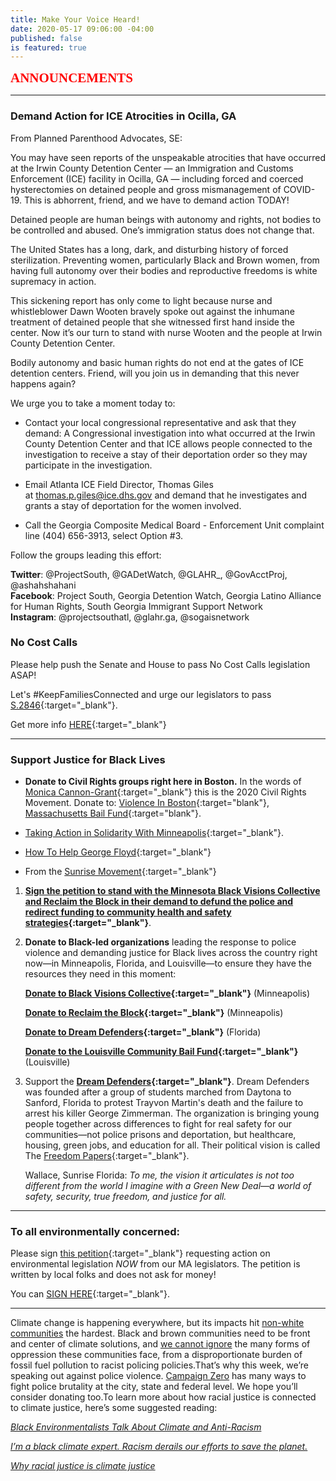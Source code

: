 ```yaml
---
title: Make Your Voice Heard!
date: 2020-05-17 09:06:00 -04:00
published: false
is featured: true
---
```


<span style="font-family:Papyrus; font-size:1.5em; color:red;">**ANNOUNCEMENTS**</span>

---
###  Demand Action for ICE Atrocities in Ocilla, GA  

From Planned Parenthood Advocates, SE:  

You may have seen reports of the unspeakable atrocities that have occurred at the Irwin County Detention Center — an Immigration and Customs Enforcement (ICE) facility in Ocilla, GA — including forced and coerced hysterectomies on detained people and gross mismanagement of COVID-19. This is abhorrent, friend, and we have to demand action TODAY!

Detained people are human beings with autonomy and rights, not bodies to be controlled and abused. One’s immigration status does not change that.

The United States has a long, dark, and disturbing history of forced sterilization. Preventing women, particularly Black and Brown women, from having full autonomy over their bodies and reproductive freedoms is white supremacy in action.  

This sickening report has only come to light because nurse and whistleblower Dawn Wooten bravely spoke out against the inhumane treatment of detained people that she witnessed first hand inside the center. Now it’s our turn to stand with nurse Wooten and the people at Irwin County Detention Center.  

Bodily autonomy and basic human rights do not end at the gates of ICE detention centers. Friend, will you join us in demanding that this never happens again?  

We urge you to take a moment today to:  

* Contact your local congressional representative and ask that they demand: A Congressional investigation into what occurred at the Irwin County Detention Center and that ICE allows people connected to the investigation to receive a stay of their deportation order so they may participate in the investigation.  

* Email Atlanta ICE Field Director, Thomas Giles at [thomas.p.giles@ice.dhs.gov](mailto:thomas.p.giles@ice.dhs.gov) and demand that he investigates and grants a stay of deportation for the women involved.  

* Call the Georgia Composite Medical Board - Enforcement Unit complaint line (404) 656-3913, select Option #3.   

Follow the groups leading this effort: 

**Twitter**: @ProjectSouth, @GADetWatch, @GLAHR_, @GovAcctProj, @ashahshahani  
**Facebook**: Project South, Georgia Detention Watch, Georgia Latino Alliance for Human Rights, South Georgia Immigrant Support Network  
**Instagram**: @projectsouthatl, @glahr.ga, @sogaisnetwork 

### No Cost Calls

Please help push the Senate and House to pass No Cost Calls legislation ASAP!

Let's #KeepFamiliesConnected and urge our legislators to pass [S.2846](https://malegislature.gov/Bills/191/S2846){:target="_blank"}.

Get more info [HERE](https://docs.google.com/document/d/e/2PACX-1vR_heu66surcN4NlK53CrzPPyHJiajisZZu-QYHwJJkWX5WAsGlVT5c2PU0-wPHm2s1F50aZB_3Q53m/pub){:target="_blank"}

---

### Support Justice for Black Lives

* **Donate to Civil Rights groups right here in Boston.** In the words of [Monica Cannon-Grant](https://www.bostonglobe.com/2020/06/06/metro/heres-monica-with-sea-people-behind-her/){:target="_blank"} this is the 2020 Civil Rights Movement. Donate to: [Violence In Boston](https://www.violenceinboston.org){:target="blank"}, [Massachusetts Bail Fund](https://www.massbailfund.org){:target="blank"}.

* [Taking Action in Solidarity With Minneapolis](https://indivisible.org/resource/taking-action-solidarity-minneapolis){:target="_blank"}.


* [How To Help George Floyd](https://www.harpersbazaar.com/culture/politics/a32701730/how-to-help-george-floyd-donate/){:target="_blank"}

* From the [Sunrise Movement](https://www.sunrisemovement.org){:target="_blank"}

1. **[Sign the petition to stand with the Minnesota Black Visions Collective and Reclaim the Block in their demand to defund the police and redirect funding to community health and safety strategies](https://click.everyaction.com/k/17676221/202482281/-800463374?nvep=ew0KICAiVGVuYW50VXJpIjogIm5ncHZhbjovL3Zhbi9UU00vVFNNU00vMS84MDU0MSIsDQogICJEaXN0cmlidXRpb25VbmlxdWVJZCI6ICI1NjY5NjViYy1kZWExLWVhMTEtODZlOS0wMDE1NWQwM2I1ZGQiLA0KICAiRW1haWxBZGRyZXNzIjogInNoYXd5YW5nMTAwQGdtYWlsLmNvbSINCn0%3D&hmac=qIYyQTLvaR0JKV1Stde8rKD5enw7NK7oApGmw3wd14Q=&emci=e5ad591a-dda1-ea11-86e9-00155d03b5dd&emdi=566965bc-dea1-ea11-86e9-00155d03b5dd&ceid=136289){:target="_blank"}**.

2. **Donate to Black-led organizations** leading the response to police violence and demanding justice for Black lives across the country right now—in Minneapolis, Florida, and Louisville—to ensure they have the resources they need in this moment:

   **[Donate to Black Visions Collective](https://click.everyaction.com/k/17676223/202482283/1264544074?nvep=ew0KICAiVGVuYW50VXJpIjogIm5ncHZhbjovL3Zhbi9UU00vVFNNU00vMS84MDU0MSIsDQogICJEaXN0cmlidXRpb25VbmlxdWVJZCI6ICI1NjY5NjViYy1kZWExLWVhMTEtODZlOS0wMDE1NWQwM2I1ZGQiLA0KICAiRW1haWxBZGRyZXNzIjogInNoYXd5YW5nMTAwQGdtYWlsLmNvbSINCn0%3D&hmac=qIYyQTLvaR0JKV1Stde8rKD5enw7NK7oApGmw3wd14Q=&emci=e5ad591a-dda1-ea11-86e9-00155d03b5dd&emdi=566965bc-dea1-ea11-86e9-00155d03b5dd&ceid=136289){:target="_blank"}** (Minneapolis)

   **[Donate to Reclaim the Block](https://click.everyaction.com/k/17676224/202482284/1852015403?nvep=ew0KICAiVGVuYW50VXJpIjogIm5ncHZhbjovL3Zhbi9UU00vVFNNU00vMS84MDU0MSIsDQogICJEaXN0cmlidXRpb25VbmlxdWVJZCI6ICI1NjY5NjViYy1kZWExLWVhMTEtODZlOS0wMDE1NWQwM2I1ZGQiLA0KICAiRW1haWxBZGRyZXNzIjogInNoYXd5YW5nMTAwQGdtYWlsLmNvbSINCn0%3D&hmac=qIYyQTLvaR0JKV1Stde8rKD5enw7NK7oApGmw3wd14Q=&emci=e5ad591a-dda1-ea11-86e9-00155d03b5dd&emdi=566965bc-dea1-ea11-86e9-00155d03b5dd&ceid=136289){:target="_blank"}** (Minneapolis)

   **[Donate to Dream Defenders](https://click.everyaction.com/k/17676225/202482285/-1339975641?nvep=ew0KICAiVGVuYW50VXJpIjogIm5ncHZhbjovL3Zhbi9UU00vVFNNU00vMS84MDU0MSIsDQogICJEaXN0cmlidXRpb25VbmlxdWVJZCI6ICI1NjY5NjViYy1kZWExLWVhMTEtODZlOS0wMDE1NWQwM2I1ZGQiLA0KICAiRW1haWxBZGRyZXNzIjogInNoYXd5YW5nMTAwQGdtYWlsLmNvbSINCn0%3D&hmac=qIYyQTLvaR0JKV1Stde8rKD5enw7NK7oApGmw3wd14Q=){:target="_blank"}** (Florida)

   **[Donate to the Louisville Community Bail Fund](https://click.everyaction.com/k/17676226/202482286/-562348477?nvep=ew0KICAiVGVuYW50VXJpIjogIm5ncHZhbjovL3Zhbi9UU00vVFNNU00vMS84MDU0MSIsDQogICJEaXN0cmlidXRpb25VbmlxdWVJZCI6ICI1NjY5NjViYy1kZWExLWVhMTEtODZlOS0wMDE1NWQwM2I1ZGQiLA0KICAiRW1haWxBZGRyZXNzIjogInNoYXd5YW5nMTAwQGdtYWlsLmNvbSINCn0%3D&hmac=qIYyQTLvaR0JKV1Stde8rKD5enw7NK7oApGmw3wd14Q=&emci=e5ad591a-dda1-ea11-86e9-00155d03b5dd&emdi=566965bc-dea1-ea11-86e9-00155d03b5dd&ceid=136289){:target="_blank"}** (Louisville)

3. Support the **[Dream Defenders](https://dreamdefenders.org){:target="_blank"}**. Dream Defenders was founded after a group of students marched from Daytona to Sanford, Florida to protest Trayvon Martin's death and the failure to arrest his killer George Zimmerman. The organization is bringing young people together across differences to fight for real safety for our communities—not police prisons and deportation, but healthcare, housing, green jobs, and education for all. Their political vision is called The [Freedom Papers](https://click.everyaction.com/k/17676227/202482287/-1360238365?nvep=ew0KICAiVGVuYW50VXJpIjogIm5ncHZhbjovL3Zhbi9UU00vVFNNU00vMS84MDU0MSIsDQogICJEaXN0cmlidXRpb25VbmlxdWVJZCI6ICI1NjY5NjViYy1kZWExLWVhMTEtODZlOS0wMDE1NWQwM2I1ZGQiLA0KICAiRW1haWxBZGRyZXNzIjogInNoYXd5YW5nMTAwQGdtYWlsLmNvbSINCn0%3D&hmac=qIYyQTLvaR0JKV1Stde8rKD5enw7NK7oApGmw3wd14Q=&emci=e5ad591a-dda1-ea11-86e9-00155d03b5dd&emdi=566965bc-dea1-ea11-86e9-00155d03b5dd&ceid=136289){:target="_blank"}.

   Wallace, Sunrise Florida: *To me, the vision it articulates is not too different from the world I imagine with a Green New Deal—a world of safety, security, true freedom, and justice for all.*

---

### To all environmentally concerned:

Please sign [this petition](https://actionnetwork.org/petitions/mastrong){:target="_blank"} requesting action on environmental legislation *NOW* from our MA legislators. The petition is written by local folks and does not ask for money!

You can [SIGN HERE](https://actionnetwork.org/petitions/mastrong){:target="_blank"}.

---

Climate change is happening everywhere, but its impacts hit [non-white communities](https://u1584542.ct.sendgrid.net/ss/c/oZT1C-8NKsWHlAiWATd-7C99suXTBk-g4X5f3H3HvrEfNxg2ULgYxVrPdJbhjr2tqsw6EHPLtVSiBL1iUEoYmRxNTS6VRfEL5SNr84g-1wkZZdmyA6Kt2w0-4e_u1Bi_S42aXmJJ5nneqx8YIRA4bmrbK3Xu0pl702JiNUitLmslyQZEY2zyoKxtHIHs_4phrrEFFjpObNENUan0hpvHYXc9Z4oe8rRzOOjHLbAki9Ws3SKrjvijUdDg_HyYsewZwSWdior3y0BcgBAO2WzohfQ1l-mbGgz53l4mCcp2WXjaR_79I2D0Fbw6q0wW5c-rF_pzVPyeYdZ2l9aQH6qFaeKyAMWGrz9oj2aaHlfD7EJnJfNMjBFn2-KH1kL40RyE4vX40RUOPl-E-JpNpNLHrDUm827V9g6_KyamFR75iPM/339/ipbW3b6FR8a166CR_3Ri4A/h48/bJ5NCNQw-9Sz_R-ePiqlHClwd58CsYDakMm6qXExvrk) the hardest. Black and brown communities need to be front and center of climate solutions, and [we cannot ignore](https://u1584542.ct.sendgrid.net/ss/c/oZT1C-8NKsWHlAiWATd-7C99suXTBk-g4X5f3H3HvrEfNxg2ULgYxVrPdJbhjr2tqsw6EHPLtVSiBL1iUEoYmRxNTS6VRfEL5SNr84g-1wkZZdmyA6Kt2w0-4e_u1Bi_g4HJH3yPJLp0HA3Xe0jLG1I8ssN6ufd-NSpAmljDpBGp-lmAnh9KKHjkgLywuRRUZ_3I_TwmG9UXgkpnE1Zqg7G4AT1q8rq96Ks--8eVeM64kIRwsGmmuMAKbWr1AoYmYJSgeN8UVuLC65020r3_urDHFsMqyc7XCoxPzFilU8Lvo2sK7B3Fp5xJVO7qCfE1GKTCoCWZR_rjR-dLvU1KrDX68p8WdjrLs9O3DAPQlKK2sTUV8iCN_9Bk8avmDBdNj93Fn_jYhFRo756F5OmAyGqC2kKvBZ_B2J5QsToO2Kk/339/ipbW3b6FR8a166CR_3Ri4A/h49/Y-NQvyFH2U3usxoKu2OqRQcPnw5MsU9M23mkduZEDtY) the many forms of oppression these communities face, from a disproportionate burden of fossil fuel pollution to racist policing policies.That’s why this week, we’re speaking out against police violence. [Campaign Zero](https://u1584542.ct.sendgrid.net/ss/c/atcYNHk4Eh2YdGnwBh-YDDnogFm3JQEDyYWEXGPs0KrBHP3rdLYsv6T3HjxMtjK0jgVzDmWluhzwYSlp48Qf6jk-SkcR8w24We1Xo4nuV-wloKG08K6khYlNQhTF1O_fL5eyOsFc4lXRhFq5u5PsFL33q5dFxRcEFb8FLc4aRE8vhDEabIKi-AM_wwx40IT80R0lb9DFKkHHbDkAL5zrimr6_JIaeMGdjQGYICWeJKtIYSEBQkb9nwJ96GcBxrN_f1CU0abXFdmS-IgvKZU3ihIEL1NoCQ6w-X9HS4Aa9XfIlv452PcvNJH-qFOBw-UX/339/ipbW3b6FR8a166CR_3Ri4A/h50/eVkugU4Skss4yVXa71QKRWxzZRkcMqvlKMRCqqp5xqI) has many ways to fight police brutality at the city, state and federal level. We hope you’ll consider donating too.To learn more about how racial justice is connected to climate justice, here’s some suggested reading:

*[Black Environmentalists Talk About Climate and Anti-Racism](https://u1584542.ct.sendgrid.net/ss/c/oZT1C-8NKsWHlAiWATd-7C99suXTBk-g4X5f3H3HvrEfNxg2ULgYxVrPdJbhjr2tqsw6EHPLtVSiBL1iUEoYmRxNTS6VRfEL5SNr84g-1wkZZdmyA6Kt2w0-4e_u1Bi_4ToDW05ow1JhIMAMwgwcRdBkxQ0zWrzKvDb6BYGsM5SvFVfiarhkEBGqL-nyvpkfkKfJBiJmW-DJ0pDvHmwQ7ItYLUsJdhhGfGxc5SKatZaa2E_8LGafM1r1kGu4FrW3fkfqigR52yVRsgmLZuf_P0WQCM6LkRYL6fkPArd9kuOAzE1Q6ly0vvLciO4Vy9xGM4R_cgRpZ5aWGC8Dpp_kwpu1o7Jl8haV7FbxvYuo65Kv8EUtVWVY1m-h7QNqTUNtafTgM-Ky0bdTV2XfwmMXT5bqU5sRpU_9JO5AX1vCNqo/339/ipbW3b6FR8a166CR_3Ri4A/h51/S_tRfIPKbGk-A6kYdYMLoCPY7Qy1BSEx5h2NFqkuze4)*

*[I’m a black climate expert. Racism derails our efforts to save the planet.](https://u1584542.ct.sendgrid.net/ss/c/oZT1C-8NKsWHlAiWATd-7C99suXTBk-g4X5f3H3HvrEfNxg2ULgYxVrPdJbhjr2tqsw6EHPLtVSiBL1iUEoYmRxNTS6VRfEL5SNr84g-1wkZZdmyA6Kt2w0-4e_u1Bi_nYU3cW9TmXRx2-jfSn9myAqqmBmfFky49JZ6ygx6fvOP-nqhzxEoNn4zlvHYLBC4b61sv1xV6GVtSLXNAENp83i_4JiHkZ90z0UsW6_fbkds8QI2QSA0Qb4TWngNScDDZ0MklZpGfuxMGOkxI1gdlhaN60gaHWUoHDzoFGISR_Cr-hL-LJWchWdmldQqCNNqEbHP9DhmmCV1lD-_Yj75bd6wzlfcMjWsrrJ7zLT7h03vUo3XKwu6ZWaWAO2LMPgU6O996Fpkt8JovkW8AWQE4rjCahB_ZPiQsAB4Tdfj2Wk/339/ipbW3b6FR8a166CR_3Ri4A/h52/aM4xk0IJxaBB9crGx1vMIc7BOy7jOeBwd6djW8_tmvY)*

*[Why racial justice is climate justice](https://u1584542.ct.sendgrid.net/ss/c/oZT1C-8NKsWHlAiWATd-7C99suXTBk-g4X5f3H3HvrEfNxg2ULgYxVrPdJbhjr2tqsw6EHPLtVSiBL1iUEoYmRxNTS6VRfEL5SNr84g-1wkZZdmyA6Kt2w0-4e_u1Bi_QANV5y74rG-QX2NVVo7nmBDMreHgxfPqVBZwFWdpQY5f--6k0RanmHMfJtzRFYDEs7dcUEulIOK6UC65NBtZepKy5x2cRIyNrdWzYiPK2jMxbJMXAJZaYra0A4iUwtkpkdIYRMuSvUzibGusOTLVk84IA1yjDIh4NRWzf4ijnOAHVCACrloHGWfoPaLvNWBf-4Fs10k1H55dOmG0USwm3ac9oHC0M8ka8V3WfGjAhNjqE8iR1TOwV2BE7m908UMox-zx_2hph-QoWD4TdoAwtQ4uwVDJuQWn7U_V8nkM5D0/339/ipbW3b6FR8a166CR_3Ri4A/h53/YipfmCmIfs_wSuiIjXWIsXD_PlJB20JJIrHnA3GwuJU)*